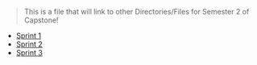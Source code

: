 > This is a file that will link to other Directories/Files for Semester 2 of Capstone!

- [Sprint 1]()
- [Sprint 2]()
- [Sprint 3]()
